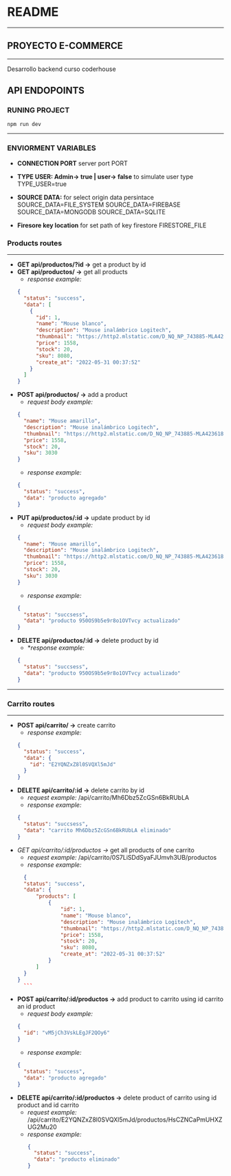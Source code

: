 # README

---

## PROYECTO E-COMMERCE

---

Desarrollo backend curso coderhouse

## API ENDOPOINTS

### RUNING PROJECT

    npm run dev

---

### ENVIORMENT VARIABLES

- **CONNECTION PORT** server port
  PORT

- **TYPE USER: Admin-> true | user-> false** to simulate user type
  TYPE_USER=true

- **SOURCE DATA:** for select origin data persintace
  SOURCE_DATA=FILE_SYSTEM
  SOURCE_DATA=FIREBASE
  SOURCE_DATA=MONGODB
  SOURCE_DATA=SQLITE

- **Firesore key location** for set path of key firestore
  FIRESTORE_FILE

### Products routes

---

- **GET api/productos/?id ->** get a product by id
- **GET api/productos/ ->** get all products
  - _response example:_
  ```json
  {
    "status": "success",
    "data": [
      {
        "id": 1,
        "name": "Mouse blanco",
        "description": "Mouse inalámbrico Logitech",
        "thumbnail": "https://http2.mlstatic.com/D_NQ_NP_743885-MLA42361842481_062020-O.webp",
        "price": 1558,
        "stock": 20,
        "sku": 8080,
        "create_at": "2022-05-31 00:37:52"
      }
    ]
  }
  ```
- **POST api/productos/ ->** add a product
  - _request body example:_
  ```json
  {
    "name": "Mouse amarillo",
    "description": "Mouse inalámbrico Logitech",
    "thumbnail": "https://http2.mlstatic.com/D_NQ_NP_743885-MLA42361842481_062020-O.webp",
    "price": 1558,
    "stock": 20,
    "sku": 3030
  }
  ```
  - _response example:_
  ```json
  {
    "status": "success",
    "data": "producto agregado"
  }
  ```
- **PUT api/productos/:id ->** update product by id
  - _request body example:_
  ```json
  {
    "name": "Mouse amarillo",
    "description": "Mouse inalámbrico Logitech",
    "thumbnail": "https://http2.mlstatic.com/D_NQ_NP_743885-MLA42361842481_062020-O.webp",
    "price": 1558,
    "stock": 20,
    "sku": 3030
  }
  ```
  - _response example:_
  ```json
  {
    "status": "succsess",
    "data": "producto 950OS9b5e9r8o1OVTvcy actualizado"
  }
  ```
- **DELETE api/productos/:id ->** delete product by id
  - \*_response example:_
  ```json
  {
    "status": "succsess",
    "data": "producto 950OS9b5e9r8o1OVTvcy actualizado"
  }
  ```

---

### Carrito routes

---

- **POST api/carrito/ ->** create carrito
  - _response example:_
  ```json
  {
    "status": "success",
    "data": {
      "id": "E2YQNZxZ8l0SVQXl5mJd"
    }
  }
  ```
- **DELETE api/carrito/:id ->** delete carrito by id
  - _request example:_ /api/carrito/Mh6Dbz5ZcGSn6BkRUbLA
  - _response example:_
  ```json
  {
    "status": "succsess",
    "data": "carrito Mh6Dbz5ZcGSn6BkRUbLA eliminado"
  }
  ```
- _GET api/carrito/:id/productos ->_ get all products of one carrito
  - _request example:_ /api/carrito/0S7LiSDdSyaFJUmvh3UB/productos
  - _response example:_
  ````json
    {
  	"status": "success",
  	"data": {
  		"products": [
  			{
  				"id": 1,
  				"name": "Mouse blanco",
  				"description": "Mouse inalámbrico Logitech",
  				"thumbnail": "https://http2.mlstatic.com/D_NQ_NP_743885-MLA42361842481_062020-O.webp",
  				"price": 1558,
  				"stock": 20,
  				"sku": 8080,
  				"create_at": "2022-05-31 00:37:52"
  			}
  		]
  	}
  }
    ```
  ````
- **POST api/carrito/:id/productos ->** add product to carrito using id carrito an id product
  - _request body example:_
  ```json
  {
    "id": "vM5jCh3VskLEgJF2QOy6"
  }
  ```
  - _response example:_
  ```json
  {
    "status": "success",
    "data": "producto agregado"
  }
  ```
- **DELETE api/carrito/:id/productos ->** delete product of carrito using id product and id carrito
  - _request example:_ /api/carrito/E2YQNZxZ8l0SVQXl5mJd/productos/HsCZNCaPmUHXZUG2Mu20
  - _response example:_
    ```json
    {
      "status": "success",
      "data": "producto eliminado"
    }
    ```
